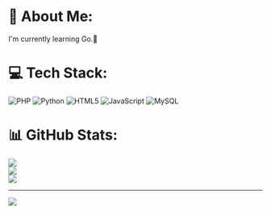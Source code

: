 # 💫 About Me:
I'm currently learning Go.👀

# 💻 Tech Stack:
![PHP](https://img.shields.io/badge/php-%23777BB4.svg?style=for-the-badge&logo=php&logoColor=white) ![Python](https://img.shields.io/badge/python-3670A0?style=for-the-badge&logo=python&logoColor=ffdd54) ![HTML5](https://img.shields.io/badge/html5-%23E34F26.svg?style=for-the-badge&logo=html5&logoColor=white) ![JavaScript](https://img.shields.io/badge/javascript-%23323330.svg?style=for-the-badge&logo=javascript&logoColor=%23F7DF1E) ![MySQL](https://img.shields.io/badge/mysql-4479A1.svg?style=for-the-badge&logo=mysql&logoColor=white)
# 📊 GitHub Stats:
![](https://github-readme-stats.vercel.app/api?username=TahaFzl&theme=dark&hide_border=false&include_all_commits=false&count_private=false)<br/>
![](https://github-readme-streak-stats.herokuapp.com/?user=TahaFzl&theme=dark&hide_border=false)<br/>
![](https://github-readme-stats.vercel.app/api/top-langs/?username=TahaFzl&theme=dark&hide_border=false&include_all_commits=false&count_private=false&layout=compact)

---
[![](https://visitcount.itsvg.in/api?id=TahaFzl&icon=0&color=0)](https://visitcount.itsvg.in)

<!-- Proudly created with GPRM ( https://gprm.itsvg.in ) -->
